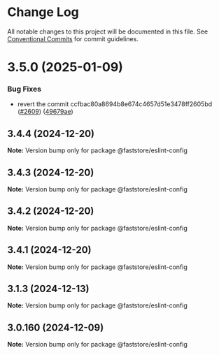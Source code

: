 # Change Log

All notable changes to this project will be documented in this file.
See [Conventional Commits](https://conventionalcommits.org) for commit guidelines.

# 3.5.0 (2025-01-09)

### Bug Fixes

- revert the commit ccfbac80a8694b8e674c4657d51e3478ff2605bd ([#2609](https://github.com/vtex/faststore/issues/2609)) ([49679ae](https://github.com/vtex/faststore/commit/49679ae3a735f7fa29d716b6e9f6d4941d73a647))

## 3.4.4 (2024-12-20)

**Note:** Version bump only for package @faststore/eslint-config

## 3.4.3 (2024-12-20)

**Note:** Version bump only for package @faststore/eslint-config

## 3.4.2 (2024-12-20)

**Note:** Version bump only for package @faststore/eslint-config

## 3.4.1 (2024-12-20)

**Note:** Version bump only for package @faststore/eslint-config

## 3.1.3 (2024-12-13)

**Note:** Version bump only for package @faststore/eslint-config

## 3.0.160 (2024-12-09)

**Note:** Version bump only for package @faststore/eslint-config
